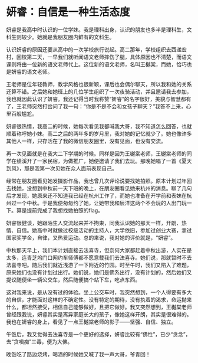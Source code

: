 # 妍睿：自信是一种生活态度

妍睿是我高中时认识的一位学妹。我是理科出身，认识的朋友也多半是理科生，文科生则较少。她就是我朋友圈内鲜有的文科生。

认识妍睿的原因还要从高中的一次学校旅行说起。高二那年，学校组织去西递宏村，回校第二天，一早我们就听闻语文老师摔伤了腿，具体原因也不清楚，而语文课则将由一位新的语文老师代上。这位新的语文老师，名叫王樾棠，而她，恰巧也是妍睿的语文老师。

王老师是位年轻教师，教学风格也很新颖，课后也会偶尔聊天，所以我和她的关系还算不错。之后她和她班上的几位学生组织了一次夜骑活动，并且邀请我去参加，我也就因此认识了妍睿。我还记得当时我称赞“妍睿”的名字很好，美貌与智慧都有了，王老师突然打岔问了我一句：“你是不是不会和女孩子聊天？”我答不上来，心里百般尴尬。

妍睿很热情，我高二的时候，她每次看见我都喊我大哥，我不知道怎么回答，也就顺着称呼她小妹。高二之后的两年多的岁月里，我对她的记忆就少了。她也像许多其他人一样，只存活在了我的微信朋友圈里，没有见面，也没有交流。

再一次见面就是在我大二下学期的时候。同样是因为王樾棠老师，王樾棠老师的同学在绩溪开了一家民宿，为做推广，她便邀请了我们去玩。那晚她唱了一首《夏天到风》，那是我第一次见她在众人面前表现自己。

经常在朋友圈看见她发摄影作品，我也曾几次评论说要找她拍照。原本计划过年回去找她，没想到中秋前一天下班的晚上，在朋友圈看见她来杭州的消息。聊了几句后才发现，她原来还不知道我已经在杭州工作了，而她也准备在开学前和表妹在杭州过一个中秋。于是我便匆匆约了她，让她带我和辰洋这两个不会玩的人出门玩一下。算是提前完成了我想找她拍照的flag。

妍睿很健谈，她跟陌生人交流起来并不拘束，同我认识她的那天一样，开朗、热情、自信。她高中时就做过校级活动的主持人，大学依旧，参加过创业大赛，拿过国家奖学金，自律，又热爱运动。总的来说，我对她的评价就是，“妍睿”。

中秋那天早上，我们本计划直接去法喜寺，但奈何大家都赶着中秋出游，人实在是太多，连青芝坞门口网约车师傅都不愿意载我们去法喜寺。她们说，那就暂时不去法喜寺吧。随后我们就近浅游了一下附近的竹园。时至午时，我们又陷入了难题，原来她们也没有计划过出行。她们说，她们是佛系出行，没有计划的，然后她们又提议随便坐一辆公交车，然后随便搞个站下车，吃点东西。

这对我来说，是从没有过的体验。坐上公交车时，我突然想到，一个人得要有多大的自信，才能面对这样的不确定性。没有特定的期待，没有执着的渴求，命运抛来什么，都坦然接受，相信自己能够做好，且把它做好。我又突然想到，王樾棠老师曾经跟我说，妍睿其实是离异家庭长大的孩子，像她这样开朗，其实是很难得的。我也在妍睿的身上，看见了一点王樾棠老师的影子——坚强、自信、独立。

午饭后，我又觉得去法喜寺是一个更好的选择，妍睿比较有“佛性”，已少“贪念”，去“贪嗔痴”三毒，便为大佛。

晚饭吃了路边烧烤，喝酒的时候她又喊了我一声大哥，爷青回！
